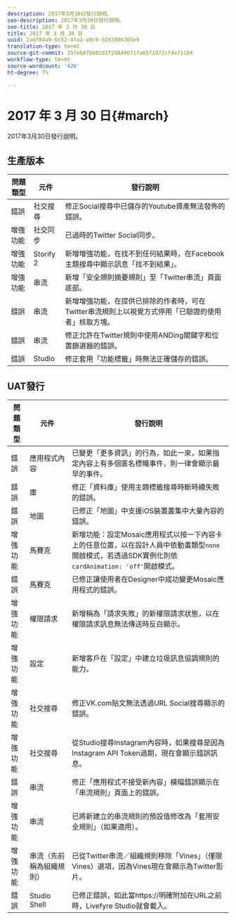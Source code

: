 ```yaml
---
description: 2017年3月30日發行說明。
seo-description: 2017年3月30日發行說明。
seo-title: 2017 年 3 月 30 日
title: 2017 年 3 月 30 日
uuid: 2adf04a9-6c52-4fa1-a0c9-b2d3886305e9
translation-type: tm+mt
source-git-commit: 35feb87bb82d1f298496717a65f1972cf4e71104
workflow-type: tm+mt
source-wordcount: '426'
ht-degree: 7%

---
```



# 2017 年 3 月 30 日{#march}

2017年3月30日發行說明。

## 生產版本

| 問題類型 | 元件 | 發行說明 |
|---|---|---|
| 錯誤 | 社交搜尋 | 修正Social搜尋中已儲存的Youtube資產無法發佈的錯誤。 |
| 增強功能 | 社交同步 | 已過時的Twitter Social同步。 |
| 增強功能 | Storify 2 | 新增增強功能，在找不到任何結果時，在Facebook主題搜尋中顯示訊息「找不到結果」。 |
| 增強功能 | 串流 | 新增「安全規則摘要規則」至「Twitter串流」頁面底部。 |
| 錯誤 | 串流 | 新增增強功能，在提供已排除的作者時，可在Twitter串流規則上以視覺方式停用「已驗證的使用者」核取方塊。 |
| 錯誤 | 串流 | 修正允許在Twitter規則中使用ANDing關鍵字和位置篩選器的錯誤。 |
| 錯誤 | Studio | 修正套用「功能標籤」時無法正確儲存的錯誤。 |

## UAT發行

| 問題類型 | 元件 | 發行說明 |
|---|---|---|
| 錯誤 | 應用程式內容 | 已變更「更多資訊」的行為，如此一來，如果指定內容上有多個匿名標幟事件，則一律會顯示最早的事件。 |
| 錯誤 | 庫 | 修正「資料庫」使用主題標籤搜尋時斷時續失敗的錯誤。 |
| 錯誤 | 地圖 | 已修正「地圖」中支援iOS裝置叢集中大量內容的錯誤。 |
| 增強功能 | 馬賽克 | 新增功能：設定Mosaic應用程式以按一下內容卡上的任意位置，以在設計人員中依動畫類型`none`開啟模式，若透過SDK實例化則依`cardAnimation: 'off'`開啟模式。 |
| 錯誤 | 馬賽克 | 已修正讓使用者在Designer中成功變更Mosaic應用程式的錯誤。 |
| 增強功能 | 權限請求 | 新增稱為「請求失敗」的新權限請求狀態，以在權限請求訊息無法傳送時反白顯示。 |
| 增強功能 | 設定 | 新增客戶在「設定」中建立垃圾訊息協調規則的能力。 |
| 增強功能 | 社交搜尋 | 修正VK.com貼文無法透過URL Social搜尋顯示的錯誤。 |
| 增強功能 | 社交搜尋 | 從Studio搜尋Instagram內容時，如果搜尋是因為Instagram API Token過期，現在會顯示錯誤訊息。 |
| 錯誤 | 串流 | 修正「應用程式不接受新內容」橫幅錯誤顯示在「串流規則」頁面上的錯誤。 |
| 增強功能 | 串流 | 已將新建立的串流規則的預設值修改為「套用安全規則」（如果適用）。 |
| 增強功能 | 串流（先前稱為組織規則） | 已從Twitter串流／組織規則移除「Vines」（僅限Vines）選項，因為Vines現在會顯示為Twitter影片。 |
| 錯誤 | Studio Shell | 已修正錯誤，如此當https://明確附加在URL之前時，Livefyre Studio就會載入。 |

